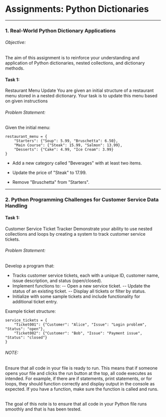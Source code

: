 <h1>Assignments: Python Dictionaries</h1>
<hr>

<h3>1. Real-World Python Dictionary Applications</h3>

<h6>Objective:</h6> The aim of this assignment is to reinforce your understanding and application of Python dictionaries, nested collections, and dictionary methods.

<h4>Task 1:</h4> Restaurant Menu Update You are given an initial structure of a restaurant menu stored in a nested dictionary. Your task is to update this menu based on given instructions

<h6>Problem Statement:</h6> Given the initial menu:

```
restaurant_menu = {
    "Starters": {"Soup": 5.99, "Bruschetta": 6.50},
    "Main Course": {"Steak": 15.99, "Salmon": 13.99},
    "Desserts": {"Cake": 4.99, "Ice Cream": 3.99}
}
```
- Add a new category called "Beverages" with at least two items.

- Update the price of "Steak" to 17.99.

- Remove "Bruschetta" from "Starters". 
<hr>

<h3>2. Python Programming Challenges for Customer Service Data Handling</h3>

<h4>Task 1:</h4> Customer Service Ticket Tracker Demonstrate your ability to use nested collections and loops by creating a system to track customer service tickets.

<h6>Problem Statement:</h6> Develop a program that:

- Tracks customer service tickets, each with a unique ID, customer name, issue description, and status (open/closed).
- Implement functions to:
-- Open a new service ticket.
-- Update the status of an existing ticket.
-- Display all tickets or filter by status.
- Initialize with some sample tickets and include functionality for additional ticket entry.

Example ticket structure:
```
service_tickets = {
    "Ticket001": {"Customer": "Alice", "Issue": "Login problem", "Status": "open"},
    "Ticket002": {"Customer": "Bob", "Issue": "Payment issue", "Status": "closed"}
}
```

<h6>NOTE:</h6> Ensure that all code in your file is ready to run. This means that if someone opens your file and clicks the run button at the top, all code executes as intended. For example, if there are if statements, print statements, or for loops, they should function correctly and display output in the console as expected. If you have a function, make sure the function is called and runs.
<br><br>

The goal of this note is to ensure that all code in your Python file runs smoothly and that is has been tested.